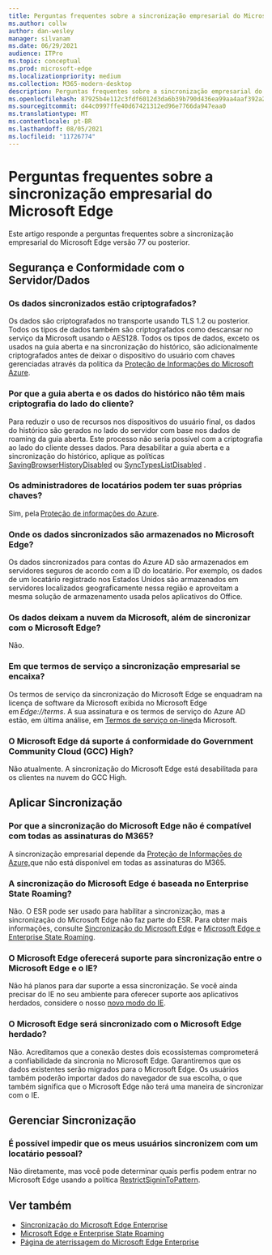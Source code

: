 ```yaml
---
title: Perguntas frequentes sobre a sincronização empresarial do Microsoft Edge
ms.author: collw
author: dan-wesley
manager: silvanam
ms.date: 06/29/2021
audience: ITPro
ms.topic: conceptual
ms.prod: microsoft-edge
ms.localizationpriority: medium
ms.collection: M365-modern-desktop
description: Perguntas frequentes sobre a sincronização empresarial do Microsoft Edge.
ms.openlocfilehash: 87925b4e112c3fdf6012d3da6b39b790d436ea99aa4aaf392a2e635e98a9c4e3
ms.sourcegitcommit: d44c0997ffe40d67421312ed96e7766da947eaa0
ms.translationtype: MT
ms.contentlocale: pt-BR
ms.lasthandoff: 08/05/2021
ms.locfileid: "11726774"
---
```

# <a name="microsoft-edge-enterprise-sync-faq"></a>Perguntas frequentes sobre a sincronização empresarial do Microsoft Edge

Este artigo responde a perguntas frequentes sobre a sincronização empresarial do Microsoft Edge versão 77 ou posterior.

## <a name="security-and-serverdata-compliance"></a>Segurança e Conformidade com o Servidor/Dados

### <a name="is-the-synced-data-encrypted"></a>Os dados sincronizados estão criptografados?

Os dados são criptografados no transporte usando TLS 1.2 ou posterior. Todos os tipos de dados também são criptografados como descansar no serviço da Microsoft usando o AES128. Todos os tipos de dados, exceto os usados na guia aberta e na sincronização do histórico, são adicionalmente criptografados antes de deixar o dispositivo do usuário com chaves gerenciadas através da política da [Proteção de Informações do Microsoft Azure](./microsoft-edge-policies.md#restrictsignintopattern).

### <a name="why-dont-open-tab-and-history-data-have-more-client-side-encryption"></a>Por que a guia aberta e os dados do histórico não têm mais criptografia do lado do cliente?

Para reduzir o uso de recursos nos dispositivos do usuário final, os dados do histórico são gerados no lado do servidor com base nos dados de roaming da guia aberta. Este processo não seria possível com a criptografia ao lado do cliente desses dados. Para desabilitar a guia aberta e a sincronização do histórico, aplique as políticas [SavingBrowserHistoryDisabled](./microsoft-edge-policies.md#savingbrowserhistorydisabled) ou [SyncTypesListDisabled](./microsoft-edge-policies.md#synctypeslistdisabled) .

### <a name="can-tenant-admins-bring-their-own-key"></a>Os administradores de locatários podem ter suas próprias chaves?

Sim, pela [Proteção de informações do Azure](https://azure.microsoft.com/services/information-protection/).

### <a name="where-is-microsoft-edge-sync-data-stored"></a>Onde os dados sincronizados são armazenados no Microsoft Edge?

Os dados sincronizados para contas do Azure AD são armazenados em servidores seguros de acordo com a ID do locatário. Por exemplo, os dados de um locatário registrado nos Estados Unidos são armazenados em servidores localizados geograficamente nessa região e aproveitam a mesma solução de armazenamento usada pelos aplicativos do Office.

### <a name="does-the-data-ever-leave-microsofts-cloud-aside-from-syncing-to-microsoft-edge"></a>Os dados deixam a nuvem da Microsoft, além de sincronizar com o Microsoft Edge?

Não.

### <a name="what-terms-of-service-does-enterprise-sync-fall-under"></a>Em que termos de serviço a sincronização empresarial se encaixa?

Os termos de serviço da sincronização do Microsoft Edge se enquadram na licença de software da Microsoft exibida no Microsoft Edge em *Edge://terms*. A sua assinatura e os termos de serviço do Azure AD estão, em última análise, em [Termos de serviço on-line](https://www.microsoft.com/licensing/product-licensing/products)da Microsoft.

### <a name="does-microsoft-edge-support-government-community-cloud-gcc-high-compliance"></a>O Microsoft Edge dá suporte á conformidade do Government Community Cloud (GCC) High?

Não atualmente. A sincronização do Microsoft Edge está desabilitada para os clientes na nuvem do GCC High.

## <a name="applying-sync"></a>Aplicar Sincronização

### <a name="why-isnt-microsoft-edge-sync-supported-in-all-m365-subscriptions"></a>Por que a sincronização do Microsoft Edge não é compatível com todas as assinaturas do M365?

A sincronização empresarial depende da [Proteção de Informações do Azure,](https://azure.microsoft.com/services/information-protection/)que não está disponível em todas as assinaturas do M365.

### <a name="is-microsoft-edge-sync-based-on-enterprise-state-roaming"></a>A sincronização do Microsoft Edge é baseada no Enterprise State Roaming?

Não. O ESR pode ser usado para habilitar a sincronização, mas a sincronização do Microsoft Edge não faz parte do ESR. Para obter mais informações, consulte [Sincronização do Microsoft Edge](/DeployEdge/microsoft-edge-enterprise-sync) e [Microsoft Edge e Enterprise State Roaming](/DeployEdge/microsoft-edge-enterprise-state-roaming).

### <a name="will-microsoft-edge-ever-support-syncing-between-microsoft-edge-and-ie"></a>O Microsoft Edge oferecerá suporte para sincronização entre o Microsoft Edge e o IE?

Não há planos para dar suporte a essa sincronização. Se você ainda precisar do IE no seu ambiente para oferecer suporte aos aplicativos herdados, considere o nosso [novo modo do IE](./edge-ie-mode.md).

### <a name="will-microsoft-edge-sync-with-microsoft-edge-legacy"></a>O Microsoft Edge será sincronizado com o Microsoft Edge herdado?

Não. Acreditamos que a conexão destes dois ecossistemas comprometerá a confiabilidade da sincronia no Microsoft Edge. Garantiremos que os dados existentes serão migrados para o Microsoft Edge. Os usuários também poderão importar dados do navegador de sua escolha, o que também significa que o Microsoft Edge não terá uma maneira de sincronizar com o IE.

## <a name="managing-sync"></a>Gerenciar Sincronização

### <a name="is-it-possible-to-stop-my-users-from-syncing-with-a-personal-tenant"></a>É possível impedir que os meus usuários sincronizem com um locatário pessoal?

Não diretamente, mas você pode determinar quais perfis podem entrar no Microsoft Edge usando a política [RestrictSigninToPattern](./microsoft-edge-policies.md#restrictsignintopattern).

## <a name="see-also"></a>Ver também

- [Sincronização do Microsoft Edge Enterprise](microsoft-edge-enterprise-sync.md)
- [Microsoft Edge e Enterprise State Roaming](microsoft-edge-enterprise-state-roaming.md)
- [Página de aterrissagem do Microsoft Edge Enterprise](https://aka.ms/EdgeEnterprise)